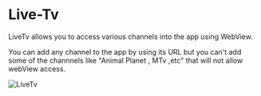 # Live-Tv
LiveTv allows you to access various channels into the app using WebView.

You can add any channel to the app by using its URL but you can't add some of the channnels like "Animal Planet , MTv ,etc" that will not allow webView access.

![LiveTv](https://user-images.githubusercontent.com/73877619/149938502-712e940a-e394-4534-80b5-9b8c667d9a47.jpg) 
